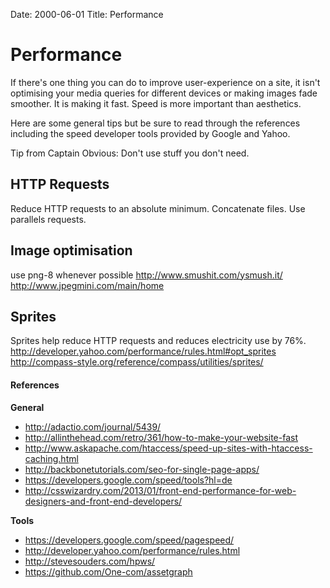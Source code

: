 Date: 2000-06-01
Title: Performance

# Performance
If there's one thing you can do to improve user-experience on a site, it isn't optimising your media queries for different devices or making images fade smoother. It is making it fast. Speed is more important than aesthetics.

Here are some general tips but be sure to read through the references including the speed developer tools provided by Google and Yahoo. 

Tip from Captain Obvious: Don't use stuff you don't need.


## HTTP Requests
Reduce HTTP requests to an absolute minimum. Concatenate files. Use parallels requests.


## Image optimisation
use png-8 whenever possible
http://www.smushit.com/ysmush.it/
http://www.jpegmini.com/main/home


## Sprites
Sprites help reduce HTTP requests and reduces electricity use by 76%.
http://developer.yahoo.com/performance/rules.html#opt_sprites
http://compass-style.org/reference/compass/utilities/sprites/


#### References

**General**

- http://adactio.com/journal/5439/
- http://allinthehead.com/retro/361/how-to-make-your-website-fast
- http://www.askapache.com/htaccess/speed-up-sites-with-htaccess-caching.html
- http://backbonetutorials.com/seo-for-single-page-apps/
- https://developers.google.com/speed/tools?hl=de
- http://csswizardry.com/2013/01/front-end-performance-for-web-designers-and-front-end-developers/

**Tools**

- https://developers.google.com/speed/pagespeed/
- http://developer.yahoo.com/performance/rules.html
- http://stevesouders.com/hpws/
- https://github.com/One-com/assetgraph